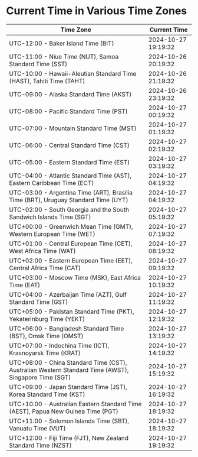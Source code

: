 # Current Time in Various Time Zones

| Time Zone | Current Time |
|-----------|--------------|
| UTC-12:00 - Baker Island Time (BIT) | 2024-10-27 19:19:32 |
| UTC-11:00 - Niue Time (NUT), Samoa Standard Time (SST) | 2024-10-26 20:19:32 |
| UTC-10:00 - Hawaii-Aleutian Standard Time (HAST), Tahiti Time (TAHT) | 2024-10-26 21:19:32 |
| UTC-09:00 - Alaska Standard Time (AKST) | 2024-10-26 23:19:32 |
| UTC-08:00 - Pacific Standard Time (PST) | 2024-10-27 00:19:32 |
| UTC-07:00 - Mountain Standard Time (MST) | 2024-10-27 01:19:32 |
| UTC-06:00 - Central Standard Time (CST) | 2024-10-27 02:19:32 |
| UTC-05:00 - Eastern Standard Time (EST) | 2024-10-27 03:19:32 |
| UTC-04:00 - Atlantic Standard Time (AST), Eastern Caribbean Time (ECT) | 2024-10-27 04:19:32 |
| UTC-03:00 - Argentina Time (ART), Brasília Time (BRT), Uruguay Standard Time (UYT) | 2024-10-27 04:19:32 |
| UTC-02:00 - South Georgia and the South Sandwich Islands Time (SGT) | 2024-10-27 05:19:32 |
| UTC±00:00 - Greenwich Mean Time (GMT), Western European Time (WET) | 2024-10-27 07:19:32 |
| UTC+01:00 - Central European Time (CET), West Africa Time (WAT) | 2024-10-27 08:19:32 |
| UTC+02:00 - Eastern European Time (EET), Central Africa Time (CAT) | 2024-10-27 09:19:32 |
| UTC+03:00 - Moscow Time (MSK), East Africa Time (EAT) | 2024-10-27 10:19:32 |
| UTC+04:00 - Azerbaijan Time (AZT), Gulf Standard Time (GST) | 2024-10-27 11:19:32 |
| UTC+05:00 - Pakistan Standard Time (PKT), Yekaterinburg Time (YEKT) | 2024-10-27 12:19:32 |
| UTC+06:00 - Bangladesh Standard Time (BST), Omsk Time (OMST) | 2024-10-27 13:19:32 |
| UTC+07:00 - Indochina Time (ICT), Krasnoyarsk Time (KRAT) | 2024-10-27 14:19:32 |
| UTC+08:00 - China Standard Time (CST), Australian Western Standard Time (AWST), Singapore Time (SGT) | 2024-10-27 15:19:32 |
| UTC+09:00 - Japan Standard Time (JST), Korea Standard Time (KST) | 2024-10-27 16:19:32 |
| UTC+10:00 - Australian Eastern Standard Time (AEST), Papua New Guinea Time (PGT) | 2024-10-27 18:19:32 |
| UTC+11:00 - Solomon Islands Time (SBT), Vanuatu Time (VUT) | 2024-10-27 18:19:32 |
| UTC+12:00 - Fiji Time (FJT), New Zealand Standard Time (NZST) | 2024-10-27 19:19:32 |
